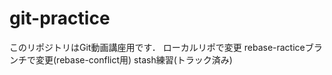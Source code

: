 # git-practice
このリポジトリはGit動画講座用です．
ローカルリポで変更
rebase-racticeブランチで変更(rebase-conflict用)
stash練習(トラック済み)
